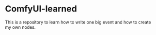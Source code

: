 # ComfyUI-learned
This is a repository to learn how to write one big event and how to create my own nodes.
